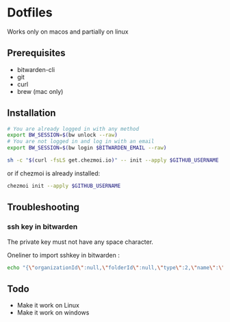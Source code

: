 # Dotfiles

Works only on macos and partially on linux

## Prerequisites

* bitwarden-cli
* git
* curl
* brew (mac only)

## Installation

```sh
# You are already logged in with any method
export BW_SESSION=$(bw unlock --raw)
# You are not logged in and log in with an email
export BW_SESSION=$(bw login $BITWARDEN_EMAIL --raw)
```

```sh 
sh -c "$(curl -fsLS get.chezmoi.io)" -- init --apply $GITHUB_USERNAME
```

or if chezmoi is already installed: 

```sh 
chezmoi init --apply $GITHUB_USERNAME
```

## Troubleshooting
### ssh key in bitwarden
The private key must not have any space character.

Oneliner to import sshkey in bitwarden :
```sh 
echo "{\"organizationId\":null,\"folderId\":null,\"type\":2,\"name\":\"sshkey\",\"notes\":\"$(sed -e ':a' -e 'N' -e '$!ba' -e 's/\n/\\\\n/g' ~/.ssh/id_rsa)\",\"favorite\":false,\"fields\":[],\"login\":null,\"secureNote\":{\"type\":0},\"card\":null,\"identity\":null}" | bw encode | bw create item
```

## Todo
* Make it work on Linux
* Make it work on windows
